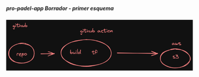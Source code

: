 ##### pro-padel-app Borrador - primer esquema

![Architecture Diagram](Architecture/Architecture.png)
